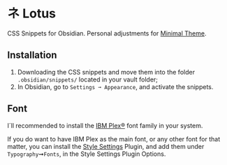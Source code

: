 # ネ Lotus
CSS Snippets for Obsidian. Personal adjustments for [Minimal Theme](https://github.com/kepano/obsidian-minimal).

## Installation

1. Downloading the CSS snippets and move them into the folder `.obsidian/snippets/` located in your vault folder;
2. In Obsidian, go to `Settings ➞ Appearance`, and activate the snippets.

## Font

I´ll recommended to install the [IBM Plex®](https://github.com/IBM/plex) font family in your system. 

If you do want to have IBM Plex as the main font, or any other font for that matter, you can install the [Style Settings](https://github.com/mgmeyers/obsidian-style-settings) Plugin, and add them under `Typography`➞`Fonts`, in the Style Settings Plugin Options.
